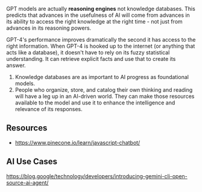 GPT models are actually **reasoning engines** not knowledge databases. This predicts that advances in the usefulness of AI will come from advances in its ability to access the right knowledge at the right time - not just from advances in its reasoning powers.

GPT-4's performance improves dramatically the second it has access to the right information. When GPT-4 is hooked up to the internet (or anything that acts like a database), it doesn't have to rely on its fuzzy statistical understanding. It can retrieve explicit facts and use that to create its answer.

1. Knowledge databases are as important to AI progress as foundational models.
2. People who organize, store, and catalog their own thinking and reading will have a leg up in an AI-driven world. They can make those resources available to the model and use it to enhance the intelligence and relevance of its responses.

## Resources

- https://www.pinecone.io/learn/javascript-chatbot/

## AI Use Cases

https://blog.google/technology/developers/introducing-gemini-cli-open-source-ai-agent/
